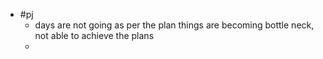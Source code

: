 - #pj
	- days are not going as per the plan things are becoming bottle neck, not able to achieve the plans
	-